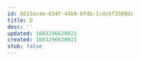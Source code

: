 ```yaml
---
id: 6615ac4e-634f-44b9-bfdb-1cdc5f3508dc
title: D
desc: ''
updated: 1603296628921
created: 1603296628921
stub: false
---
```


